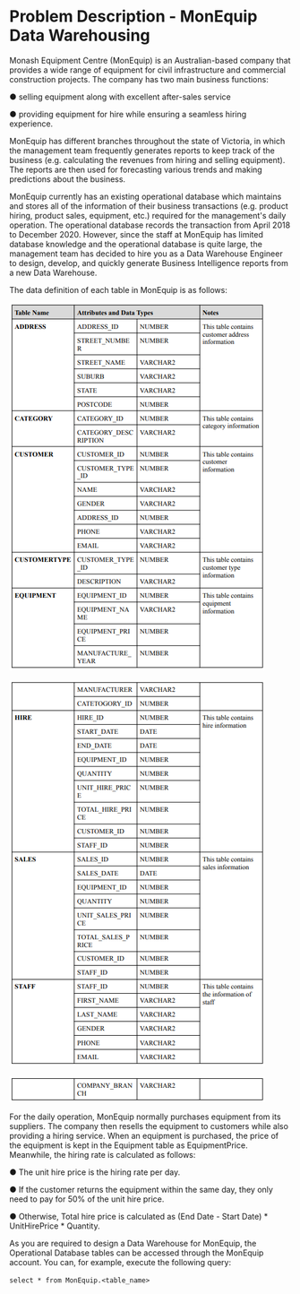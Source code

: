 
# Problem Description - MonEquip Data Warehousing

Monash Equipment Centre (MonEquip) is an Australian-based company that provides a wide range of equipment for civil infrastructure and commercial construction projects. The company has two main business functions: 

● selling equipment along with excellent after-sales service

● providing equipment for hire while ensuring a seamless hiring experience.

MonEquip has different branches throughout the state of Victoria, in which the management team frequently generates reports to keep track of the business (e.g. calculating the revenues from hiring and selling equipment). The reports are then used for forecasting various trends and making predictions about the business.

MonEquip currently has an existing operational database which maintains and stores all of the information of their business transactions (e.g. product hiring, product sales, equipment, etc.) required for the management's daily operation. The operational database records the transaction from April 2018 to December 2020. However, since the staff at MonEquip has limited database knowledge and the operational database is quite large, the management team has decided to hire you as a Data Warehouse Engineer to design, develop, and quickly generate Business Intelligence reports from a new Data Warehouse.

The data definition of each table in MonEquip is as follows:

![Table Attributes 1](images/TableAttributes1.png)

![Table Attributes 2](images/TableAttributes2.png)

![Table Attributes 3](images/TableAttributes3.png)

For the daily operation, MonEquip normally purchases equipment from its suppliers. The company then resells the equipment to customers while also providing a hiring service. When an equipment is purchased, the price of the equipment is kept in the Equipment table as EquipmentPrice. Meanwhile, the hiring rate is calculated as follows: 

● The unit hire price is the hiring rate per day. 

● If the customer returns the equipment within the same day, they only need to pay for 50% of the unit hire price. 

● Otherwise, Total hire price is calculated as (End Date - Start Date) * UnitHirePrice * Quantity.

As you are required to design a Data Warehouse for MonEquip, the Operational Database tables can be accessed through the MonEquip account. You can, for example, execute the following query: 

`select * from MonEquip.<table_name>`
